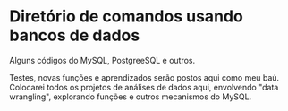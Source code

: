 <h1> Diretório de comandos usando bancos de dados</h1>
Alguns códigos do MySQL, PostgreeSQL e outros.

Testes, novas funções e aprendizados serão postos aqui como meu baú.
Colocarei todos os projetos de análises de dados aqui, envolvendo "data wrangling", explorando funções e outros mecanismos do MySQL.
